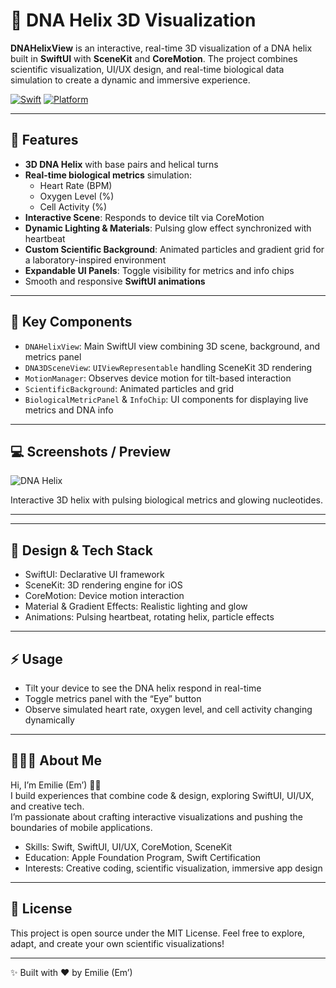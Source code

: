 # 🧬 DNA Helix 3D Visualization

**DNAHelixView** is an interactive, real-time 3D visualization of a DNA helix built in **SwiftUI** with **SceneKit** and **CoreMotion**. The project combines scientific visualization, UI/UX design, and real-time biological data simulation to create a dynamic and immersive experience.

[![Swift](https://img.shields.io/badge/Swift-5.9-orange.svg)](https://swift.org)
[![Platform](https://img.shields.io/badge/iOS-17.0-brightgreen.svg)](https://developer.apple.com/ios/)

---

## 🔹 Features

- **3D DNA Helix** with base pairs and helical turns
- **Real-time biological metrics** simulation:
  - Heart Rate (BPM)
  - Oxygen Level (%)
  - Cell Activity (%)
- **Interactive Scene**: Responds to device tilt via CoreMotion
- **Dynamic Lighting & Materials**: Pulsing glow effect synchronized with heartbeat
- **Custom Scientific Background**: Animated particles and gradient grid for a laboratory-inspired environment
- **Expandable UI Panels**: Toggle visibility for metrics and info chips
- Smooth and responsive **SwiftUI animations**

---

## 🎯 Key Components

- `DNAHelixView`: Main SwiftUI view combining 3D scene, background, and metrics panel
- `DNA3DSceneView`: `UIViewRepresentable` handling SceneKit 3D rendering
- `MotionManager`: Observes device motion for tilt-based interaction
- `ScientificBackground`: Animated particles and grid
- `BiologicalMetricPanel` & `InfoChip`: UI components for displaying live metrics and DNA info

---

## 💻 Screenshots / Preview

![DNA Helix](https://raw.githubusercontent.com/whispem/DNA-Animation/main/preview.gif)

Interactive 3D helix with pulsing biological metrics and glowing nucleotides.

---

---

## 🎨 Design & Tech Stack

- SwiftUI: Declarative UI framework
- SceneKit: 3D rendering engine for iOS
- CoreMotion: Device motion interaction
- Material & Gradient Effects: Realistic lighting and glow
- Animations: Pulsing heartbeat, rotating helix, particle effects

---

## ⚡ Usage

- Tilt your device to see the DNA helix respond in real-time
- Toggle metrics panel with the “Eye” button
- Observe simulated heart rate, oxygen level, and cell activity changing dynamically

---

## 👩🏻‍💻 About Me

Hi, I’m Emilie (Em’) 👋🏼  
I build experiences that combine code & design, exploring SwiftUI, UI/UX, and creative tech.  
I’m passionate about crafting interactive visualizations and pushing the boundaries of mobile applications.  

- Skills: Swift, SwiftUI, UI/UX, CoreMotion, SceneKit  
- Education: Apple Foundation Program, Swift Certification  
- Interests: Creative coding, scientific visualization, immersive app design  

---

## 📝 License

This project is open source under the MIT License. Feel free to explore, adapt, and create your own scientific visualizations!

---

✨ Built with ❤️ by Emilie (Em’)